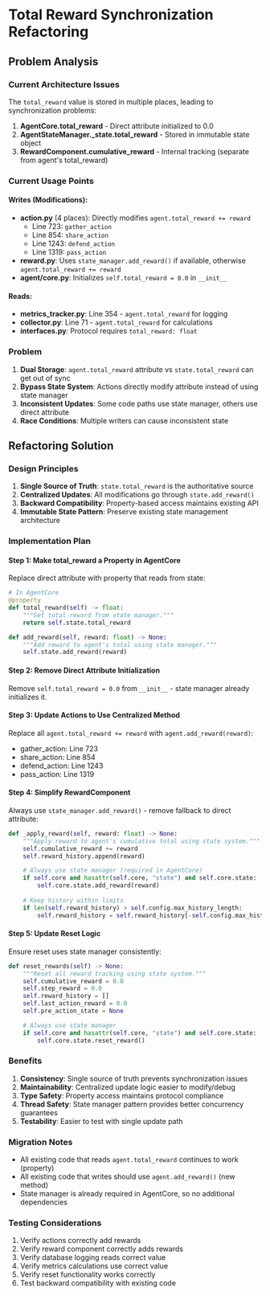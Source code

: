 # Total Reward Synchronization Refactoring

## Problem Analysis

### Current Architecture Issues

The `total_reward` value is stored in multiple places, leading to synchronization problems:

1. **AgentCore.total_reward** - Direct attribute initialized to 0.0
2. **AgentStateManager._state.total_reward** - Stored in immutable state object
3. **RewardComponent.cumulative_reward** - Internal tracking (separate from agent's total_reward)

### Current Usage Points

#### Writes (Modifications):
- **action.py** (4 places): Directly modifies `agent.total_reward += reward`
  - Line 723: `gather_action`
  - Line 854: `share_action`
  - Line 1243: `defend_action`
  - Line 1319: `pass_action`
- **reward.py**: Uses `state_manager.add_reward()` if available, otherwise `agent.total_reward += reward`
- **agent/core.py**: Initializes `self.total_reward = 0.0` in `__init__`

#### Reads:
- **metrics_tracker.py**: Line 354 - `agent.total_reward` for logging
- **collector.py**: Line 71 - `agent.total_reward` for calculations
- **interfaces.py**: Protocol requires `total_reward: float`

### Problem

1. **Dual Storage**: `agent.total_reward` attribute vs `state.total_reward` can get out of sync
2. **Bypass State System**: Actions directly modify attribute instead of using state manager
3. **Inconsistent Updates**: Some code paths use state manager, others use direct attribute
4. **Race Conditions**: Multiple writers can cause inconsistent state

## Refactoring Solution

### Design Principles

1. **Single Source of Truth**: `state.total_reward` is the authoritative source
2. **Centralized Updates**: All modifications go through `state.add_reward()`
3. **Backward Compatibility**: Property-based access maintains existing API
4. **Immutable State Pattern**: Preserve existing state management architecture

### Implementation Plan

#### Step 1: Make total_reward a Property in AgentCore

Replace direct attribute with property that reads from state:

```python
# In AgentCore
@property
def total_reward(self) -> float:
    """Get total reward from state manager."""
    return self.state.total_reward

def add_reward(self, reward: float) -> None:
    """Add reward to agent's total using state manager."""
    self.state.add_reward(reward)
```

#### Step 2: Remove Direct Attribute Initialization

Remove `self.total_reward = 0.0` from `__init__` - state manager already initializes it.

#### Step 3: Update Actions to Use Centralized Method

Replace all `agent.total_reward += reward` with `agent.add_reward(reward)`:
- gather_action: Line 723
- share_action: Line 854
- defend_action: Line 1243
- pass_action: Line 1319

#### Step 4: Simplify RewardComponent

Always use `state_manager.add_reward()` - remove fallback to direct attribute:

```python
def _apply_reward(self, reward: float) -> None:
    """Apply reward to agent's cumulative total using state system."""
    self.cumulative_reward += reward
    self.reward_history.append(reward)

    # Always use state manager (required in AgentCore)
    if self.core and hasattr(self.core, "state") and self.core.state:
        self.core.state.add_reward(reward)
    
    # Keep history within limits
    if len(self.reward_history) > self.config.max_history_length:
        self.reward_history = self.reward_history[-self.config.max_history_length :]
```

#### Step 5: Update Reset Logic

Ensure reset uses state manager consistently:

```python
def reset_rewards(self) -> None:
    """Reset all reward tracking using state system."""
    self.cumulative_reward = 0.0
    self.step_reward = 0.0
    self.reward_history = []
    self.last_action_reward = 0.0
    self.pre_action_state = None

    # Always use state manager
    if self.core and hasattr(self.core, "state") and self.core.state:
        self.core.state.reset_reward()
```

### Benefits

1. **Consistency**: Single source of truth prevents synchronization issues
2. **Maintainability**: Centralized update logic easier to modify/debug
3. **Type Safety**: Property access maintains protocol compliance
4. **Thread Safety**: State manager pattern provides better concurrency guarantees
5. **Testability**: Easier to test with single update path

### Migration Notes

- All existing code that reads `agent.total_reward` continues to work (property)
- All existing code that writes should use `agent.add_reward()` (new method)
- State manager is already required in AgentCore, so no additional dependencies

### Testing Considerations

1. Verify actions correctly add rewards
2. Verify reward component correctly adds rewards
3. Verify database logging reads correct value
4. Verify metrics calculations use correct value
5. Verify reset functionality works correctly
6. Test backward compatibility with existing code

